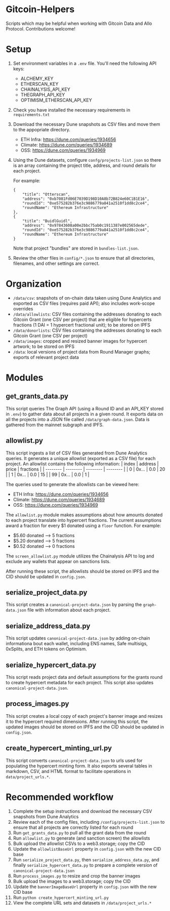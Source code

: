 # Gitcoin-Helpers

Scripts which may be helpful when working with Gitcoin Data and Allo Protocol. Contributions welcome!

# Setup

1. Set environment variables in a `.env` file. You'll need the following API keys:

   - ALCHEMY_KEY
   - ETHERSCAN_KEY
   - CHAINALYSIS_API_KEY
   - THEGRAPH_API_KEY
   - OPTIMISM_ETHERSCAN_API_KEY

2. Check you have installed the necessary requirements in `requirements.txt`

3. Download the necessary Dune snapshots as CSV files and move them to the appopriate directory.

   - ETH Infra: https://dune.com/queries/1934656
   - Climate: https://dune.com/queries/1934689
   - OSS: https://dune.com/queries/1934969

4. Using the Dune datasets, configure `confg/projects-list.json` so there is an array containing the project title, address, and round details for each project.

   For example:

   ```
   {
       "title": "Otterscan",
       "address": "0xb7081Fd06E7039D198D10A8b72B824e60C1B1E16",
       "roundId": "0xe575282b376e3c9886779a841a2510f1dd8c2ce4",
       "roundName": "Ethereum Infrastructure"
   },
   {
       "title": "BuidlGuidl",
       "address": "0x97843608a00e2bbc75ab0c1911387e002565dede",
       "roundId": "0xe575282b376e3c9886779a841a2510f1dd8c2ce4",
       "roundName": "Ethereum Infrastructure"
   }
   ```

   Note that project "bundles" are stored in `bundles-list.json`.

5. Review the other files in `config/*.json` to ensure that all directories, filenames, and other settings are correct.

# Organization

- `/data/csv`: snapshots of on-chain data taken using Dune Analytics and exported as CSV files (requires paid API); also includes work-scope overrides
- `/data/allowlists`: CSV files containing the addresses donating to each Gitcoin Grant (one CSV per project) that are eligible for hypercerts fractions (1 DAI = 1 hypercert fractional unit); to be stored on IPFS
- `/data/donorlists`: CSV files containing the addresses donating to each Gitcoin Grant (one CSV per project)
- `/data/images`: cropped and resized banner images for hypercert artwork; to be stored on IPFS
- `/data`: local versions of project data from Round Manager graphs; exports of relevant project data

# Modules

## get_grants_data.py

This script queries The Graph API (using a Round ID and an API_KEY stored in `.env`) to gather data about all projects in a given round. It exports data on all the projects into a JSON file called `/data/graph-data.json`. Data is gathered from the mainnet subgraph and IPFS.

## allowlist.py

This script ingests a list of CSV files generated from Dune Analytics queries. It generates a unique allowlist (exported as a CSV file) for each project. An allowlist contains the following information:
| index | address | price | fractions |
| -------- | -------- | -------- | -------- |
| 0 | 0x... | 0.0 | 20 |
| 1 | 0x... | 0.0 | 15 |
| 99 | 0x... | 0.0 | 1 |

The queries used to generate the allowlists can be viewed here:

- ETH Infra: https://dune.com/queries/1934656
- Climate: https://dune.com/queries/1934689
- OSS: https://dune.com/queries/1934969

The `allowlist.py` module makes assumptions about how amounts donated to each project translate into hypercert fractions. The current assumptions award a fraction for every $1 donated using a `floor` function. For example:

- $5.60 donated --> 5 fractions
- $5.20 donated --> 5 fractions
- $0.52 donated --> 0 fractions

The `screen_allowlist.py` module utilizes the Chainalysis API to log and exclude any wallets that appear on sanctions lists.

After running these script, the allowlists should be stored on IPFS and the CID should be updated in `config.json`.

## serialize_project_data.py

This script creates a `canonical-project-data.json` by parsing the `graph-data.json` file with information about each project.

## serialize_address_data.py

This script updates `canonical-project-data.json` by adding on-chain informationa bout each wallet, including ENS names, Safe multisigs, 0xSplits, and ETH tokens on Optimism.

## serialize_hypercert_data.py

This script reads project data and default assumptions for the grants round to create hypercert metadata for each project. This script also updates `canonical-project-data.json`.

## process_images.py

This script creates a local copy of each project's banner image and resizes it to the hypercert required dimensions. After running this script, the updated images should be stored on IPFS and the CID should be updated in `config.json`.

## create_hypercert_minting_url.py

This script converts `canonical-project-data.json` to urls used for populating the hypercert minting form. It also exports several tables in markdown, CSV, and HTML format to facilitate operations in `data/project_urls.*`.

# Recommended workflow

1. Complete the setup instructions and download the necessary CSV snapshots from Dune Analytics
2. Review each of the config files, including `/config/projects-list.json` to ensure that all projects are correctly listed for each round
3. Run `get_grants_data.py` to pull all the grant data from the round
4. Run `allowlist.py` to generate (and sanction screen) the allowlists
5. Bulk upload the allowlist CSVs to a web3.storage; copy the CID
6. Update the `allowlistBaseUrl` property in `config.json` with the new CID base
7. Run `serialize_project_data.py`, then `serialize_address_data.py`, and finally `serialize_hypercert_data.py` to prepare a complete version of `canonical-project-data.json`
8. Run `process_images.py` to resize and crop the banner images
9. Bulk upload the images to a web3.storage; copy the CID
10. Update the `bannerImageBaseUrl` property in `config.json` with the new CID base
11. Run `python create_hypercert_minting_url.py`
12. View the complete URL sets and datasets in `/data/project_urls.*`
